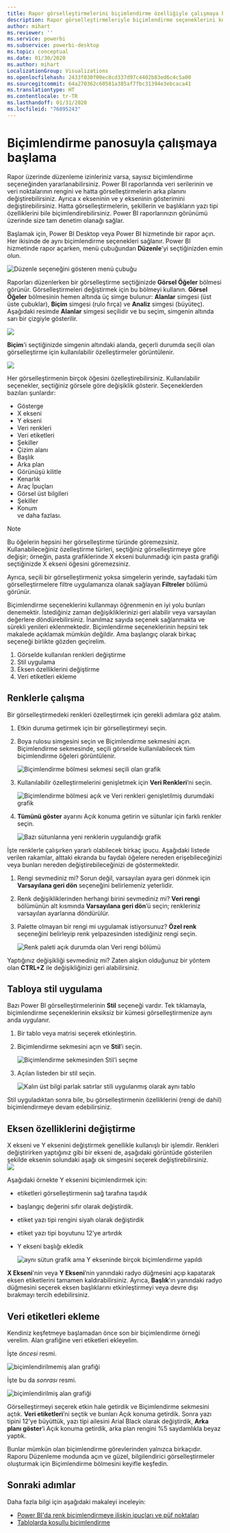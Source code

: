 ```yaml
---
title: Rapor görselleştirmelerini biçimlendirme özelliğiyle çalışmaya başlama
description: Rapor görselleştirmeleriyle biçimlendirme seçeneklerini kullanmaya başlama
author: mihart
ms.reviewer: ''
ms.service: powerbi
ms.subservice: powerbi-desktop
ms.topic: conceptual
ms.date: 01/30/2020
ms.author: mihart
LocalizationGroup: Visualizations
ms.openlocfilehash: 2433f030f00ec8cd337d97c4402b83ed6c4c5a00
ms.sourcegitcommit: 64a270362c60581a385af7fbc31394e3ebcaca41
ms.translationtype: HT
ms.contentlocale: tr-TR
ms.lasthandoff: 01/31/2020
ms.locfileid: "76895243"
---
```

# <a name="getting-started-with-the-formatting-pane"></a>Biçimlendirme panosuyla çalışmaya başlama
Rapor üzerinde düzenleme izinleriniz varsa, sayısız biçimlendirme seçeneğinden yararlanabilirsiniz. Power BI raporlarında veri serilerinin ve veri noktalarının rengini ve hatta görselleştirmelerin arka planını değiştirebilirsiniz. Ayrıca x ekseninin ve y ekseninin gösterimini değiştirebilirsiniz. Hatta görselleştirmelerin, şekillerin ve başlıkların yazı tipi özelliklerini bile biçimlendirebilirsiniz. Power BI raporlarınızın görünümü üzerinde size tam denetim olanağı sağlar.

Başlamak için, Power BI Desktop veya Power BI hizmetinde bir rapor açın. Her ikisinde de aynı biçimlendirme seçenekleri sağlanır. Power BI hizmetinde rapor açarken, menü çubuğundan **Düzenle**'yi seçtiğinizden emin olun. 

![Düzenle seçeneğini gösteren menü çubuğu](media/service-getting-started-with-color-formatting-and-axis-properties/power-bi-edit.png)

Raporları düzenlerken bir görselleştirme seçtiğinizde **Görsel Öğeler** bölmesi görünür. Görselleştirmeleri değiştirmek için bu bölmeyi kullanın. **Görsel Öğeler** bölmesinin hemen altında üç simge bulunur: **Alanlar** simgesi (üst üste çubuklar), **Biçim** simgesi (rulo fırça) ve **Analiz** simgesi (büyüteç). Aşağıdaki resimde **Alanlar** simgesi seçilidir ve bu seçim, simgenin altında sarı bir çizgiyle gösterilir.

![](media/service-getting-started-with-color-formatting-and-axis-properties/power-bi-format.png)

**Biçim**'i seçtiğinizde simgenin altındaki alanda, geçerli durumda seçili olan görselleştirme için kullanılabilir özelleştirmeler görüntülenir.  

![](media/service-getting-started-with-color-formatting-and-axis-properties/power-bi-format-selected.png)

Her görselleştirmenin birçok öğesini özelleştirebilirsiniz. Kullanılabilir seçenekler, seçtiğiniz görsele göre değişiklik gösterir. Seçeneklerden bazıları şunlardır:

* Gösterge
* X ekseni
* Y ekseni
* Veri renkleri
* Veri etiketleri
* Şekiller
* Çizim alanı
* Başlık
* Arka plan
* Görünüşü kilitle
* Kenarlık
* Araç İpuçları
* Görsel üst bilgileri
* Şekiller
* Konum    
ve daha fazlası.


> [!NOTE]
>  
> Bu öğelerin hepsini her görselleştirme türünde göremezsiniz. Kullanabileceğiniz özelleştirme türleri, seçtiğiniz görselleştirmeye göre değişir; örneğin, pasta grafiklerinde X ekseni bulunmadığı için pasta grafiği seçtiğinizde X ekseni öğesini göremezsiniz.

Ayrıca, seçili bir görselleştirmeniz yoksa simgelerin yerinde, sayfadaki tüm görselleştirmelere filtre uygulamanıza olanak sağlayan **Filtreler** bölümü görünür.

Biçimlendirme seçeneklerini kullanmayı öğrenmenin en iyi yolu bunları denemektir. İstediğiniz zaman değişikliklerinizi geri alabilir veya varsayılan değerlere döndürebilirsiniz. İnanılmaz sayıda seçenek sağlanmakta ve sürekli yenileri eklenmektedir. Biçimlendirme seçeneklerinin hepsini tek makalede açıklamak mümkün değildir. Ama başlangıç olarak birkaç seçeneği birlikte gözden geçirelim. 

1. Görselde kullanılan renkleri değiştirme   
2. Stil uygulama    
3. Eksen özelliklerini değiştirme    
4. Veri etiketleri ekleme    




## <a name="working-with-colors"></a>Renklerle çalışma

Bir görselleştirmedeki renkleri özelleştirmek için gerekli adımlara göz atalım.

1. Etkin duruma getirmek için bir görselleştirmeyi seçin.

2. Boya rulosu simgesini seçin ve Biçimlendirme sekmesini açın. Biçimlendirme sekmesinde, seçili görselde kullanılabilecek tüm biçimlendirme öğeleri görüntülenir.

    ![Biçimlendirme bölmesi sekmesi seçili olan grafik](media/service-getting-started-with-color-formatting-and-axis-properties/power-bi-formatting.png)

3. Kullanılabilir özelleştirmelerini genişletmek için **Veri Renkleri**’ni seçin.  

    ![Biçimlendirme bölmesi açık ve Veri renkleri genişletilmiş durumdaki grafik](media/service-getting-started-with-color-formatting-and-axis-properties/power-bi-data-colors.png)

4. **Tümünü göster** ayarını Açık konuma getirin ve sütunlar için farklı renkler seçin.

    ![Bazı sütunlarına yeni renklerin uygulandığı grafik](media/service-getting-started-with-color-formatting-and-axis-properties/power-bi-change-colors.png)

İşte renklerle çalışırken yararlı olabilecek birkaç ipucu. Aşağıdaki listede verilen rakamlar, alttaki ekranda bu faydalı öğelere nereden erişebileceğinizi veya bunları nereden değiştirebileceğinizi de göstermektedir.

1. Rengi sevmediniz mi? Sorun değil, varsayılan ayara geri dönmek için **Varsayılana geri dön** seçeneğini belirlemeniz yeterlidir. 

2. Renk değişikliklerinden herhangi birini sevmediniz mi? **Veri rengi** bölümünün alt kısmında **Varsayılana geri dön**’ü seçin; renkleriniz varsayılan ayarlarına döndürülür. 

3. Palette olmayan bir rengi mi uygulamak istiyorsunuz? **Özel renk** seçeneğini belirleyip renk yelpazesinden istediğiniz rengi seçin.  

   ![Renk paleti açık durumda olan Veri rengi bölümü](media/service-getting-started-with-color-formatting-and-axis-properties/power-bi-color-extras.png)

Yaptığınız değişikliği sevmediniz mi? Zaten alışkın olduğunuz bir yöntem olan **CTRL+Z** ile değişikliğinizi geri alabilirsiniz.

## <a name="applying-a-style-to-a-table"></a>Tabloya stil uygulama
Bazı Power BI görselleştirmelerinin **Stil** seçeneği vardır. Tek tıklamayla, biçimlendirme seçeneklerinin eksiksiz bir kümesi görselleştirmenize aynı anda uygulanır. 

1. Bir tablo veya matrisi seçerek etkinleştirin.   
1. Biçimlendirme sekmesini açın ve **Stil**’i seçin.

   ![Biçimlendirme sekmesinden Stil’i seçme](media/service-getting-started-with-color-formatting-and-axis-properties/power-bi-style.png)


1. Açılan listeden bir stil seçin. 

   ![Kalın üst bilgi parlak satırlar stili uygulanmış olarak aynı tablo](media/service-getting-started-with-color-formatting-and-axis-properties/power-bi-style-flashy.png)

Stil uyguladıktan sonra bile, bu görselleştirmenin özelliklerini (rengi de dahil) biçimlendirmeye devam edebilirsiniz.


## <a name="changing-axis-properties"></a>Eksen özelliklerini değiştirme

X ekseni ve Y eksenini değiştirmek genellikle kullanışlı bir işlemdir. Renkleri değiştirirken yaptığınız gibi bir ekseni de, aşağıdaki görüntüde gösterilen şekilde eksenin solundaki aşağı ok simgesini seçerek değiştirebilirsiniz.  
![](media/service-getting-started-with-color-formatting-and-axis-properties/power-bi-y-axis.png)

Aşağıdaki örnekte Y eksenini biçimlendirmek için:
- etiketleri görselleştirmenin sağ tarafına taşıdık

- başlangıç değerini sıfır olarak değiştirdik.

- etiket yazı tipi rengini siyah olarak değiştirdik

- etiket yazı tipi boyutunu 12’ye artırdık

- Y ekseni başlığı ekledik


    ![aynı sütun grafik ama Y ekseninde birçok biçimlendirme yapıldı](media/service-getting-started-with-color-formatting-and-axis-properties/power-bi-axis-changes.png)

**X Ekseni**'nin veya **Y Ekseni**’nin yanındaki radyo düğmesini açıp kapatarak eksen etiketlerini tamamen kaldırabilirsiniz. Ayrıca, **Başlık**'ın yanındaki radyo düğmesini seçerek eksen başlıklarını etkinleştirmeyi veya devre dışı bırakmayı tercih edebilirsiniz.  



## <a name="adding-data-labels"></a>Veri etiketleri ekleme    

Kendiniz keşfetmeye başlamadan önce son bir biçimlendirme örneği verelim.  Alan grafiğine veri etiketleri ekleyelim. 

İşte *öncesi* resmi. 

![biçimlendirilmemiş alan grafiği](media/service-getting-started-with-color-formatting-and-axis-properties/power-bi-area-chart.png)


İşte bu da *sonrası* resmi.

![biçimlendirilmiş alan grafiği](media/service-getting-started-with-color-formatting-and-axis-properties/power-bi-data-labels.png)

Görselleştirmeyi seçerek etkin hale getirdik ve Biçimlendirme sekmesini açtık.  **Veri etiketleri**’ni seçtik ve bunları Açık konuma getirdik. Sonra yazı tipini 12’ye büyüttük, yazı tipi ailesini Arial Black olarak değiştirdik, **Arka planı göster**’i Açık konuma getirdik, arka plan rengini %5 saydamlıkla beyaz yaptık.

Bunlar mümkün olan biçimlendirme görevlerinden yalnızca birkaçıdır. Raporu Düzenleme modunda açın ve güzel, bilgilendirici görselleştirmeler oluşturmak için Biçimlendirme bölmesini keyifle keşfedin.

## <a name="next-steps"></a>Sonraki adımlar
Daha fazla bilgi için aşağıdaki makaleyi inceleyin:  

* [Power BI'da renk biçimlendirmeye ilişkin ipuçları ve püf noktaları](service-tips-and-tricks-for-color-formatting.md)  
* [Tablolarda koşullu biçimlendirme](../desktop-conditional-table-formatting.md)

